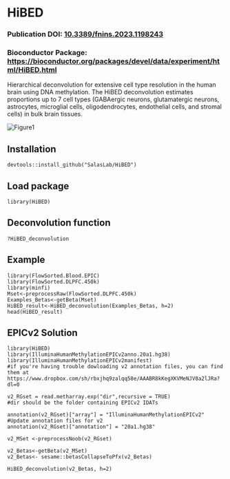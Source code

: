 # HiBED
### Publication DOI: [10.3389/fnins.2023.1198243](https://www.frontiersin.org/articles/10.3389/fnins.2023.1198243/full)
### Bioconductor Package: https://bioconductor.org/packages/devel/data/experiment/html/HiBED.html
Hierarchical deconvolution for extensive cell type resolution in the human brain using DNA methylation.
The HiBED deconvolution estimates proportions up to 7 cell types (GABAergic neurons, glutamatergic neurons, astrocytes, microglial cells, oligodendrocytes, endothelial cells, and stromal cells) in bulk brain tissues.

![Figure1](https://user-images.githubusercontent.com/32206453/224516354-75e2b4bd-102f-4c11-be84-e40f36daf5f0.png)

## Installation
```
devtools::install_github("SalasLab/HiBED")
```

## Load package
```
library(HiBED)
```

## Deconvolution function
```
?HiBED_deconvolution
```

## Example
```
library(FlowSorted.Blood.EPIC)
library(FlowSorted.DLPFC.450k)
library(minfi)
Mset<-preprocessRaw(FlowSorted.DLPFC.450k)
Examples_Betas<-getBeta(Mset)
HiBED_result<-HiBED_deconvolution(Examples_Betas, h=2)
head(HiBED_result)
```

## EPICv2 Solution
```
library(HiBED)
library(IlluminaHumanMethylationEPICv2anno.20a1.hg38)
library(IlluminaHumanMethylationEPICv2manifest)
#if you're having trouble dowloading v2 annotation files, you can find them at https://www.dropbox.com/sh/rbxjhq9zalqq58e/AAABR8kKegXKVMeNJV8a2lJRa?dl=0

v2_RGset = read.metharray.exp("dir",recursive = TRUE) 
#dir should be the folder containing EPICv2 IDATs

annotation(v2_RGset)["array"] = "IlluminaHumanMethylationEPICv2" #Update annotation files for v2
annotation(v2_RGset)["annotation"] = "20a1.hg38"

v2_MSet <-preprocessNoob(v2_RGset)

v2_Betas<-getBeta(v2_MSet)
v2_Betas<- sesame::betasCollapseToPfx(v2_Betas)

HiBED_deconvolution(v2_Betas, h=2)

```

